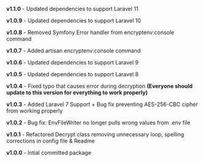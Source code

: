 **v1.1.0** - Updated dependencies to support Laravel 11

**v1.0.9** - Updated dependencies to support Laravel 10

**v1.0.8** - Removed Symfony Error handler from encryptenv:console command

**v1.0.7** - Added artisan encryptenv:console command 

**v1.0.6** - Updated dependencies to support Laravel 9

**v1.0.5** - Updated dependencies to support Laravel 8

**v1.0.4** - Fixed typo that causes error during decryption **(Everyone should update to this version for everything to work properly)** 

**v1.0.3** - Added Laravel 7 Support + Bug fix preventing AES-256-CBC cipher from working properly 

**v1.0.2** - Bug fix: EnvFileWriter no longer pulls wrong values from .env file

**v1.0.1** - Refactored Decrypt class removing unnecessary loop, spelling corrections in config file & Readme

**v1.0.0** - Intial committed package
